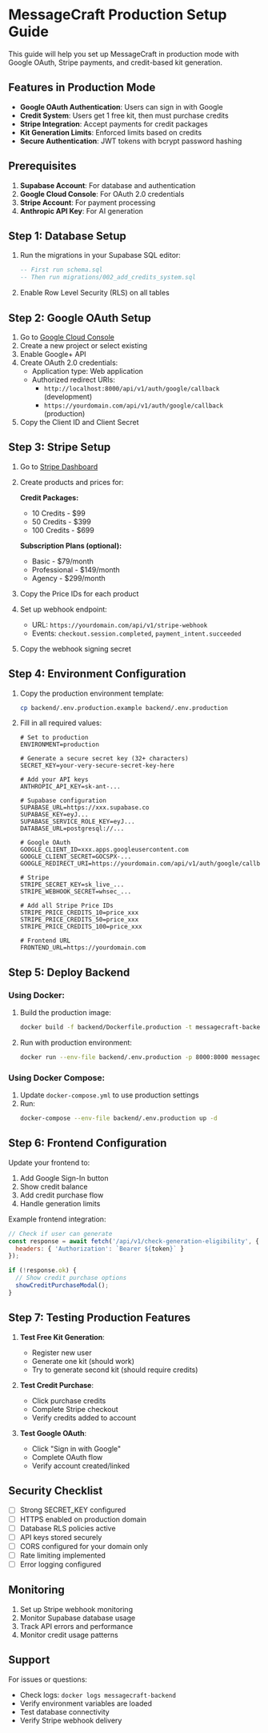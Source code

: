 # MessageCraft Production Setup Guide

This guide will help you set up MessageCraft in production mode with Google OAuth, Stripe payments, and credit-based kit generation.

## Features in Production Mode

- **Google OAuth Authentication**: Users can sign in with Google
- **Credit System**: Users get 1 free kit, then must purchase credits
- **Stripe Integration**: Accept payments for credit packages
- **Kit Generation Limits**: Enforced limits based on credits
- **Secure Authentication**: JWT tokens with bcrypt password hashing

## Prerequisites

1. **Supabase Account**: For database and authentication
2. **Google Cloud Console**: For OAuth 2.0 credentials
3. **Stripe Account**: For payment processing
4. **Anthropic API Key**: For AI generation

## Step 1: Database Setup

1. Run the migrations in your Supabase SQL editor:
   ```sql
   -- First run schema.sql
   -- Then run migrations/002_add_credits_system.sql
   ```

2. Enable Row Level Security (RLS) on all tables

## Step 2: Google OAuth Setup

1. Go to [Google Cloud Console](https://console.cloud.google.com/)
2. Create a new project or select existing
3. Enable Google+ API
4. Create OAuth 2.0 credentials:
   - Application type: Web application
   - Authorized redirect URIs: 
     - `http://localhost:8000/api/v1/auth/google/callback` (development)
     - `https://yourdomain.com/api/v1/auth/google/callback` (production)
5. Copy the Client ID and Client Secret

## Step 3: Stripe Setup

1. Go to [Stripe Dashboard](https://dashboard.stripe.com/)
2. Create products and prices for:
   
   **Credit Packages:**
   - 10 Credits - $99
   - 50 Credits - $399
   - 100 Credits - $699
   
   **Subscription Plans (optional):**
   - Basic - $79/month
   - Professional - $149/month
   - Agency - $299/month

3. Copy the Price IDs for each product
4. Set up webhook endpoint:
   - URL: `https://yourdomain.com/api/v1/stripe-webhook`
   - Events: `checkout.session.completed`, `payment_intent.succeeded`
5. Copy the webhook signing secret

## Step 4: Environment Configuration

1. Copy the production environment template:
   ```bash
   cp backend/.env.production.example backend/.env.production
   ```

2. Fill in all required values:
   ```env
   # Set to production
   ENVIRONMENT=production
   
   # Generate a secure secret key (32+ characters)
   SECRET_KEY=your-very-secure-secret-key-here
   
   # Add your API keys
   ANTHROPIC_API_KEY=sk-ant-...
   
   # Supabase configuration
   SUPABASE_URL=https://xxx.supabase.co
   SUPABASE_KEY=eyJ...
   SUPABASE_SERVICE_ROLE_KEY=eyJ...
   DATABASE_URL=postgresql://...
   
   # Google OAuth
   GOOGLE_CLIENT_ID=xxx.apps.googleusercontent.com
   GOOGLE_CLIENT_SECRET=GOCSPX-...
   GOOGLE_REDIRECT_URI=https://yourdomain.com/api/v1/auth/google/callback
   
   # Stripe
   STRIPE_SECRET_KEY=sk_live_...
   STRIPE_WEBHOOK_SECRET=whsec_...
   
   # Add all Stripe Price IDs
   STRIPE_PRICE_CREDITS_10=price_xxx
   STRIPE_PRICE_CREDITS_50=price_xxx
   STRIPE_PRICE_CREDITS_100=price_xxx
   
   # Frontend URL
   FRONTEND_URL=https://yourdomain.com
   ```

## Step 5: Deploy Backend

### Using Docker:

1. Build the production image:
   ```bash
   docker build -f backend/Dockerfile.production -t messagecraft-backend:production ./backend
   ```

2. Run with production environment:
   ```bash
   docker run --env-file backend/.env.production -p 8000:8000 messagecraft-backend:production
   ```

### Using Docker Compose:

1. Update `docker-compose.yml` to use production settings
2. Run:
   ```bash
   docker-compose --env-file backend/.env.production up -d
   ```

## Step 6: Frontend Configuration

Update your frontend to:

1. Add Google Sign-In button
2. Show credit balance
3. Add credit purchase flow
4. Handle generation limits

Example frontend integration:
```javascript
// Check if user can generate
const response = await fetch('/api/v1/check-generation-eligibility', {
  headers: { 'Authorization': `Bearer ${token}` }
});

if (!response.ok) {
  // Show credit purchase options
  showCreditPurchaseModal();
}
```

## Step 7: Testing Production Features

1. **Test Free Kit Generation**:
   - Register new user
   - Generate one kit (should work)
   - Try to generate second kit (should require credits)

2. **Test Credit Purchase**:
   - Click purchase credits
   - Complete Stripe checkout
   - Verify credits added to account

3. **Test Google OAuth**:
   - Click "Sign in with Google"
   - Complete OAuth flow
   - Verify account created/linked

## Security Checklist

- [ ] Strong SECRET_KEY configured
- [ ] HTTPS enabled on production domain
- [ ] Database RLS policies active
- [ ] API keys stored securely
- [ ] CORS configured for your domain only
- [ ] Rate limiting implemented
- [ ] Error logging configured

## Monitoring

1. Set up Stripe webhook monitoring
2. Monitor Supabase database usage
3. Track API errors and performance
4. Monitor credit usage patterns

## Support

For issues or questions:
- Check logs: `docker logs messagecraft-backend`
- Verify environment variables are loaded
- Test database connectivity
- Verify Stripe webhook delivery